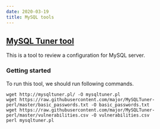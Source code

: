 ```yaml
---
date: 2020-03-19
title: MySQL tools
---
```


[MySQL Tuner tool](https://github.com/major/MySQLTuner-perl)
---
This is a tool to review a configuration for MySQL server.

### Getting started
To run this tool, we should run following commands.
```
wget http://mysqltuner.pl/ -O mysqltuner.pl
wget https://raw.githubusercontent.com/major/MySQLTuner-perl/master/basic_passwords.txt -O basic_passwords.txt
wget https://raw.githubusercontent.com/major/MySQLTuner-perl/master/vulnerabilities.csv -O vulnerabilities.csv
perl mysqltuner.pl
```
